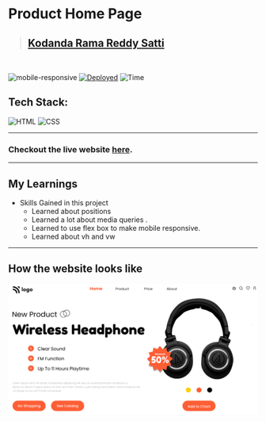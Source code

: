 # Product Home Page

> ## [Kodanda Rama Reddy Satti](https://portfolio-sable-eta-55.vercel.app/)

<br/>

![mobile-responsive](https://img.shields.io/badge/Mobile%20Responsive-Yes-green)
[![Deployed](https://img.shields.io/badge/Deployed-Yes-green)](#)
![Time](https://img.shields.io/badge/Time%20Taken-3hrs-green)

## Tech Stack:

![HTML](https://img.shields.io/badge/html-3670A0?style=for-the-badge&logo=html5&logoColor=white)
![CSS](https://img.shields.io/badge/CSS-%234ea94b.svg?style=for-the-badge&logo=css3&logoColor=white)

---

### Checkout the live website [here](https://graceful-starship-9905fc.netlify.app/).

---

## My Learnings

-   Skills Gained in this project
    -   Learned about positions 
    -   Learned a lot about media queries .
    -   Learned to use flex box to make mobile responsive. 
    -   Learned about vh and vw

---

## How the website looks like

![Desktop](./thumbnail.png)
